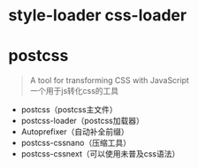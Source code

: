 # style-loader css-loader





# postcss

> A tool for transforming CSS with JavaScript  
> 一个用于js转化css的工具

- postcss（postcss主文件）
- postcss-loader（postcss加载器）
- Autoprefixer（自动补全前缀）
- postcss-cssnano（压缩工具）
- postcss-cssnext（可以使用未普及css语法）

